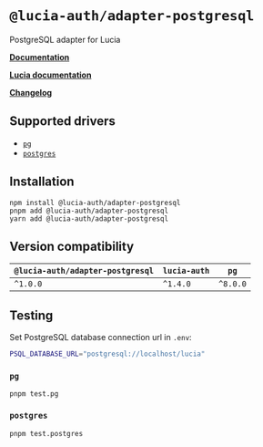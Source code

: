 # `@lucia-auth/adapter-postgresql`

PostgreSQL adapter for Lucia

**[Documentation](https://lucia-auth.com/database/postgresql)**

**[Lucia documentation](https://lucia-auth.com)**

**[Changelog](https://github.com/pilcrowOnPaper/lucia/blob/main/packages/adapter-postgresql/CHANGELOG.md)**

## Supported drivers

- [`pg`](https://github.com/brianc/node-postgres)
- [`postgres`](https://github.com/porsager/postgres)

## Installation

```
npm install @lucia-auth/adapter-postgresql
pnpm add @lucia-auth/adapter-postgresql
yarn add @lucia-auth/adapter-postgresql
```

## Version compatibility

| `@lucia-auth/adapter-postgresql` | `lucia-auth` | `pg`     |
| -------------------------------- | ------------ | -------- |
| `^1.0.0`                         | `^1.4.0`     | `^8.0.0` |

## Testing

Set PostgreSQL database connection url in `.env`:

```bash
PSQL_DATABASE_URL="postgresql://localhost/lucia"
```

### `pg`

```
pnpm test.pg
```

### `postgres`

```
pnpm test.postgres
```
